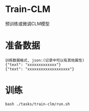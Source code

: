 # Train-CLM
预训练或微调CLM模型

# 准备数据

```
训练数据格式, json:(记录中可以有其他属性)
{"text": "xxxxxxxxxxxxx"}
{"text": "xxxxxxxxxxxxxxxxxxx"}
```

# 训练

```
bash ./tasks/train-clm/run.sh
```
